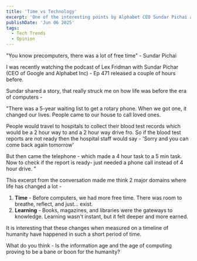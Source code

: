 ```yaml
---
title: 'Time vs Technology'
excerpt: 'One of the interesting points by Alphabet CEO Sundar Pichai and my take on it. Exploring how the shift from pre-computer era to today has fundamentally changed our relationship with time and learning.'
publishDate: 'Jun 06 2025'
tags:
  - Tech Trends
  - Opinion
---
```

"You know precomputers, there was a lot of free time" - Sundar Pichai

I was recently watching the podcast of Lex Fridman with Sundar Pichar (CEO of Google and Alphabet Inc) - Ep 471 released a couple of hours before. 

Sundar shared a story, that really struck me on how life was before the era of computers -

"There was a 5-year waiting list to get a rotary phone.
When we got one, it changed our lives. People came to our house to call loved ones.

People would travel to hospitals to collect their blood test records which would be a 2 hour way to and a 2 hour way drive fro. So if the blood test reports are not ready then the hospital staff would say - 'Sorry and you can come back again tomorrow' 

But then came the telephone - which made a 4 hour task to a 5 min task. Now to check if the report is ready- just needed a phone call instead of 4 hour drive. "

This excerpt from the conversation made me think 2 major domains where life has changed a lot - 

 1. **Time** - Before computers, we had more free time. There was room to breathe, reflect, and just... exist.</br>
 2. **Learning** - Books, magazines, and libraries were the gateways to knowledge. Learning wasn't instant, but it felt deeper and more earned.

It is interesting that these changes when measured on a timeline of humanity have happened in such a short period of time. 

What do you think - Is the information age and the age of computing proving to be a bane or boon for the humanity? 